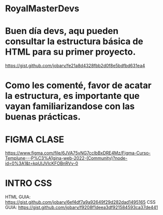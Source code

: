 # RoyalMasterDevs

# Buen día devs, aqu pueden consultar la estructura básica de HTML para su primer proyecto.

https://gist.github.com/jobarv/fe21a8d4328fbb2d0f8e5bdfbd631ea4

# Como les comenté, favor de acatar la estructura, es importante que vayan familiarizandose con las buenas prácticas.

# FIGMA CLASE
https://www.figma.com/file/6JVA75vNG7ccIbBxDRE4Mz/Figma-Curso-Templune---P%C3%A1gina-web-2022-(Community)?node-id=0%3A1&t=kpUIJVIcKFOBnRVv-0

# INTRO CSS 
HTML GUIA: https://gist.github.com/jobarv/6ef4df7a9a92649f29d282dad1495165
CSS GUIA: https://gist.github.com/jobarv/f9208f1deea3df921584593ca37de441
